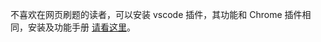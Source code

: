不喜欢在网页刷题的读者，可以安装 vscode 插件，其功能和 Chrome 插件相同，安装及功能手册 [请看这里](https://mp.weixin.qq.com/s/z4mqiiJV9pZ3t6SIPa2kTA)。